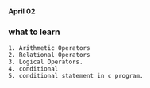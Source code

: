 #### April 02


###  what to learn 

```
1. Arithmetic Operators 
2. Relational Operators
3. Logical Operators.
4. conditional 
5. conditional statement in c program.

```

